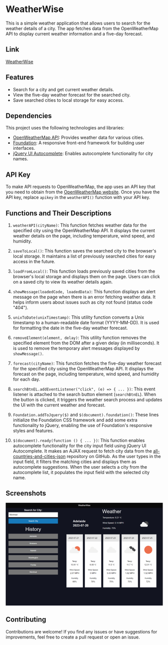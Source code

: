 # WeatherWise

This is a simple weather application that allows users to search for the weather details of a city. The app fetches data from the OpenWeatherMap API to display current weather information and a five-day forecast.

## Link

[WeatherWise](https://mwangir.github.io/WeatherWise/)

## Features

- Search for a city and get current weather details.
- View the five-day weather forecast for the searched city.
- Save searched cities to local storage for easy access.

## Dependencies

This project uses the following technologies and libraries:

- [OpenWeatherMap API](https://openweathermap.org/api): Provides weather data for various cities.
- [Foundation](https://get.foundation/): A responsive front-end framework for building user interfaces.
- [jQuery UI Autocomplete](https://jqueryui.com/autocomplete/): Enables autocomplete functionality for city names.

## API Key

To make API requests to OpenWeatherMap, the app uses an API key that you need to obtain from the [OpenWeatherMap website](https://openweathermap.org/appid). Once you have the API key, replace `apikey` in the `weatherAPI()` function with your API key.

## Functions and Their Descriptions

1. `weatherAPI(cityName)`: This function fetches weather data for the specified city using the OpenWeatherMap API. It displays the current weather details on the page, including temperature, wind speed, and humidity.

2. `saveToLocal()`: This function saves the searched city to the browser's local storage. It maintains a list of previously searched cities for easy access in the future.

3. `loadFromLocal()`: This function loads previously saved cities from the browser's local storage and displays them on the page. Users can click on a saved city to view its weather details again.

4. `showMessage(loadedCode, loadedData)`: This function displays an alert message on the page when there is an error fetching weather data. It helps inform users about issues such as city not found (status code "404").

5. `unixToDate(unixTimestamp)`: This utility function converts a Unix timestamp to a human-readable date format (YYYY-MM-DD). It is used for formatting the date in the five-day weather forecast.

6. `removeElement(element, delay)`: This utility function removes the specified element from the DOM after a given delay (in milliseconds). It is used to remove the temporary alert messages displayed by `showMessage()`.

7. `forecast(cityName)`: This function fetches the five-day weather forecast for the specified city using the OpenWeatherMap API. It displays the forecast on the page, including temperature, wind speed, and humidity for each day.

8. `searchBtnEL.addEventListener("click", (e) => { ... })`: This event listener is attached to the search button element (`searchBtnEL`). When the button is clicked, it triggers the weather search process and updates the UI with the current weather and forecast.

9. `Foundation.addToJquery($)` and `$(document).foundation()`: These lines initialize the Foundation CSS framework and add some extra functionality to jQuery, enabling the use of Foundation's responsive styles and features.

10. `$(document).ready(function () { ... })`: This function enables autocomplete functionality for the city input field using jQuery UI Autocomplete. It makes an AJAX request to fetch city data from the [all-countries-and-cities-json](https://github.com/russ666/all-countries-and-cities-json) repository on GitHub. As the user types in the input field, it filters the matching cities and displays them as autocomplete suggestions. When the user selects a city from the autocomplete list, it populates the input field with the selected city name.

## Screenshots

![WeatherWise](./assets/images/weatherwise1.png)

## Contributing

Contributions are welcome! If you find any issues or have suggestions for improvements, feel free to create a pull request or open an issue.

